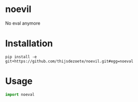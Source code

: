 noevil
======

No eval anymore

Installation 
======

```
pip install -e git+https://github.com/thijsdezoete/noevil.git#egg=noeval
```


Usage
======

```python
import noeval
```
